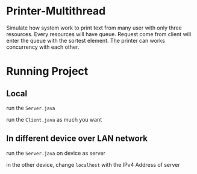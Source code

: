 # Printer-Multithread
Simulate how system work to print text from many user with only three resources. Every resources will have queue. Request come from client will enter the queue with the sortest element. The printer can works concurrency with each other.

# Running Project
## Local
  run the `Server.java`
  
  run the `Client.java` as much you want
  
## In different device over LAN network
   run the `Server.java` on device as server
   
   in the other device, change `localhost` with the IPv4 Address of server
